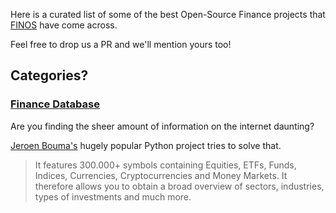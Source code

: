 Here is a curated list of some of the best Open-Source Finance projects that [FINOS](https://finos.org) have come across.

Feel free to drop us a PR and we'll mention yours too!

## Categories?

### [Finance Database](https://github.com/JerBouma/FinanceDatabase)

Are you finding the sheer amount of information on the internet daunting?

[Jeroen Bouma's](https://github.com/JerBouma) hugely popular Python project tries to solve that. 

>  It features 300.000+ symbols containing Equities, ETFs, Funds, Indices, Currencies, Cryptocurrencies and Money Markets. It therefore allows you to obtain a broad overview of sectors, industries, types of investments and much more.

